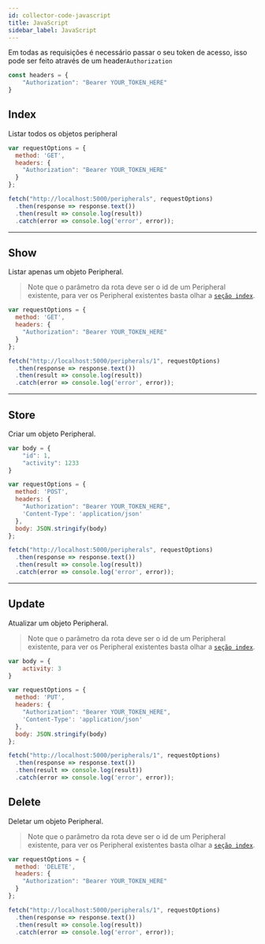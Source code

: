 ```yaml
---
id: collector-code-javascript
title: JavaScript
sidebar_label: JavaScript
---
```


Em todas as requisições é necessário passar o seu token de acesso, isso pode ser feito através de um header`Authorization`

```javascript
const headers = {
    "Authorization": "Bearer YOUR_TOKEN_HERE"
}
```

## Index
Listar todos os objetos peripheral
```javascript
var requestOptions = {
  method: 'GET',
  headers: {
    "Authorization": "Bearer YOUR_TOKEN_HERE"
  }
};

fetch("http://localhost:5000/peripherals", requestOptions)
  .then(response => response.text())
  .then(result => console.log(result))
  .catch(error => console.log('error', error));
```

----

## Show

Listar apenas um objeto Peripheral.

>Note que o parâmetro da rota deve ser o id de um Peripheral existente, para ver os Peripheral existentes basta olhar a [`seção index`](/docs/pt-BR/collector-code-javascript#index).

```javascript
var requestOptions = {
  method: 'GET',
  headers: {
    "Authorization": "Bearer YOUR_TOKEN_HERE"
  }
};

fetch("http://localhost:5000/peripherals/1", requestOptions)
  .then(response => response.text())
  .then(result => console.log(result))
  .catch(error => console.log('error', error));
```

----

## Store

Criar um objeto Peripheral.

```javascript
var body = {
	"id": 1,
	"activity": 1233
}

var requestOptions = {
  method: 'POST',
  headers: {
    "Authorization": "Bearer YOUR_TOKEN_HERE",
    'Content-Type': 'application/json'
  },
  body: JSON.stringify(body)
};

fetch("http://localhost:5000/peripherals", requestOptions)
  .then(response => response.text())
  .then(result => console.log(result))
  .catch(error => console.log('error', error));
```

----

## Update

Atualizar um objeto Peripheral.

>Note que o parâmetro da rota deve ser o id de um Peripheral existente, para ver os Peripheral existentes basta olhar a [`seção index`](/docs/pt-BR/collector-code-javascript#index).

```javascript
var body = {
	activity: 3
}

var requestOptions = {
  method: 'PUT',
  headers: {
    "Authorization": "Bearer YOUR_TOKEN_HERE",
    'Content-Type': 'application/json'
  },
  body: JSON.stringify(body)
};

fetch("http://localhost:5000/peripherals/1", requestOptions)
  .then(response => response.text())
  .then(result => console.log(result))
  .catch(error => console.log('error', error));
```

## Delete

Deletar um objeto Peripheral.

>Note que o parâmetro da rota deve ser o id de um Peripheral existente, para ver os Peripheral existentes basta olhar a [`seção index`](/docs/pt-BR/collector-code-javascript#index).

```javascript
var requestOptions = {
  method: 'DELETE',
  headers: {
    "Authorization": "Bearer YOUR_TOKEN_HERE"
  }
};

fetch("http://localhost:5000/peripherals/1", requestOptions)
  .then(response => response.text())
  .then(result => console.log(result))
  .catch(error => console.log('error', error));
```
